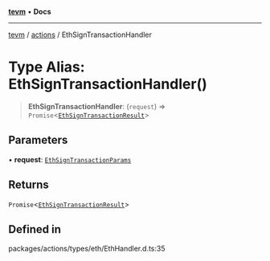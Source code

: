 [**tevm**](../../README.md) • **Docs**

***

[tevm](../../modules.md) / [actions](../README.md) / EthSignTransactionHandler

# Type Alias: EthSignTransactionHandler()

> **EthSignTransactionHandler**: (`request`) => `Promise`\<[`EthSignTransactionResult`](EthSignTransactionResult.md)\>

## Parameters

• **request**: [`EthSignTransactionParams`](EthSignTransactionParams.md)

## Returns

`Promise`\<[`EthSignTransactionResult`](EthSignTransactionResult.md)\>

## Defined in

packages/actions/types/eth/EthHandler.d.ts:35
